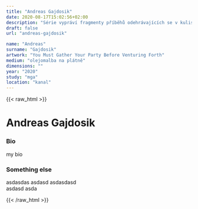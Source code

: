 ```yaml
---
title: "Andreas Gajdosik"
date: 2020-08-17T15:02:56+02:00
description: "Série vypráví fragmenty příběhů odehrávajících se v kulisách romantických fantasy scenerií a kombinovaných se současnými subkulturními a volnočasovými motivy."
draft: false
url: "andreas-gajdosik"

name: "Andreas"
surname: "Gajdosik"
artwork: "You Must Gather Your Party Before Venturing Forth"
medium: "olejomalba na plátně"
dimensions: ""
year: "2020"
study: "mga"
location: "kanal"
---
```

{{< raw_html >}}
<h1>Andreas Gajdosik</h1>
<h3 id="just-do-it">Bio</h3>
<p>my bio</p>
<h3 id="something-else">Something else</h3>
<p>asdasdas asdasd asdasdasd <br>asdasd asda</p>
{{< /raw_html >}}
